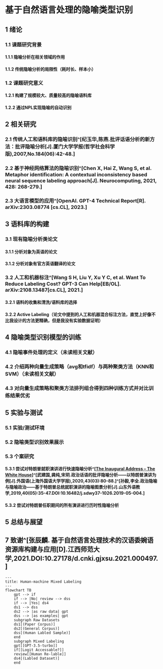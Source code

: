 # 基于自然语言处理的隐喻类型识别

<!-- :::tip Abstract
Political metaphors are widely used to shape public opinion and influence decision-making. However, traditional methods of political Metaphor Scenario analysis (MSA) are often time-consuming, subjective and limited in scope. In this paper, we introduce a novel approach to MSA based on generative pre-trained transformers (GPT), a recent trend in natural language processing. We use GPT-3.5, a large-scale language model released by OpenAI, to analyse a corpus of political passages and generate a new dataset containing text and metaphor predictions. We then use this dataset to train our own metaphor model based on <根据实验结果选择最合适的模型>, which can identify and classify metaphors in political discourse. We test our metaphor model on the case of Trump's inaugural speech and achieve an accuracy of about <这篇论文是否存在取决于准确率的高低>, which indicates that our model can be used to analyse political metaphors effectively and efficiently.
::: -->

## 1 绪论

### 1.1 课题研究背景

#### 1.1.1 隐喻分析在相关领域的作用

#### 1.1.2 传统隐喻分析的局限性（耗时长、样本小）

### 1.2 课题研究意义

#### 1.2.1 构建了规模较大、质量较高的隐喻语料库

#### 1.2.2 通过NPL实现隐喻的自动识别

## 2 相关研究

### 2.1 传统人工和语料库的隐喻识别^[纪玉华,陈燕.批评话语分析的新方法：批评隐喻分析[J].厦门大学学报(哲学社会科学版),2007,No.184(06):42-48.]

### 2.2 基于神经网络算法的隐喻识别^[Chen X, Hai Z, Wang S, et al. Metaphor identification: A contextual inconsistency based neural sequence labeling approach[J]. Neurocomputing, 2021, 428: 268-279.]

### 2.3 大语言模型的应用^[OpenAI. GPT-4 Technical Report[R]. arXiv:2303.08774 [cs.CL], 2023.]

## 3 语料库的构建

### 3.1 现有隐喻分析类论文

#### 3.1.1 分析对象为英语的论文

#### 3.1.2 分析对象有官方英语翻译的论文

### 3.2 人工和机器标注^[Wang S H, Liu Y, Xu Y C, et al. Want To Reduce Labeling Cost? GPT-3 Can Help[EB/OL]. arXiv:2108.13487[cs.CL], 2021.]

#### 3.2.1 语料的收集和清洗/语料库的选择

#### 3.2.2 Active Labeling（论文中提到的人工和机器混合标注方法，直觉上好像不比我设计的方法更精确，但是我没有实验数据证明）

## 4 隐喻类型识别模型的训练

### 4.1 隐喻事件处理的定义（未读相关文献）

### 4.2 介绍两种向量生成策略（avg和tfidf）与两种聚类方法（KNN和SVM）（未读相关文献）

### 4.3 对向量生成策略和聚类方法排列组合得到四种训练方式并对比训练结果优劣

## 5 实验与测试

### 5.1 实验/测试环境

### 5.2 隐喻类型识别效果展示

### 5.3 个案研究

#### 5.3.1 尝试对特朗普就职演讲进行快速隐喻分析^[[The Inaugural Address – The White House](https://trumpwhitehouse.archives.gov/briefings-statements/the-inaugural-address)]^[武建国,龚纯,宋玥.政治话语的批评隐喻分析——以特朗普演讲为例[J].外国语(上海外国语大学学报),2020,43(03):80-88.]^[孙毅,李全.政治隐喻与隐喻政治——基于特朗普总统就职演讲的隐喻图景分析[J].山东外语教学,2019,40(05):35-47.DOI:10.16482/j.sdwy37-1026.2019-05-004.]

#### 5.3.2 尝试对特朗普任职期间的所有演讲进行历时性隐喻分析

## 5 总结与展望

## 7 致谢^[张辰麟. 基于自然语言处理技术的汉语委婉语资源库构建与应用[D].江西师范大学,2021.DOI:10.27178/d.cnki.gjxsu.2021.000497.]

```mermaid
---
title: Human-machine Mixed Labeling
---
flowchart TB
    gpt --> if
    if --> |No| review --> dss
    if --> |Yes| ds4
    ds1 --> dss
    ds2 --> |as raw data| gpt
    dss --> |as examples| gpt
    subgraph Raw Datasets
    ds1[(Paper Corpus)]
    ds2[(General Corpus)]
    dss[(Human Labled Sample)]
    end
    subgraph Mixed Labeling
    gpt[[GPT-3.5-turbo]]
    if[[Logit Accessable?]]
    review[[Human Re-lable]]
    ds4[(Labled Dataset)]
    end
```